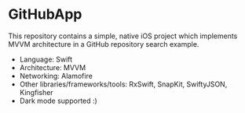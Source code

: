 # GitHubApp

This repository contains a simple, native iOS project which implements MVVM architecture in a GitHub repository search example.

* Language: Swift
* Architecture: MVVM
* Networking: Alamofire
* Other libraries/frameworks/tools: RxSwift, SnapKit, SwiftyJSON, Kingfisher
* Dark mode supported :)


